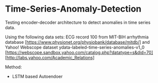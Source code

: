 # Time-Series-Anomaly-Detection
Testing encoder-decoder architecture to detect anomalies in time series data.

Using the following data sets: ECG record 100 from MIT-BIH arrhythmia database [https://www.physionet.org/physiobank/database/mitdb/] and Yahoo! Webscope dataset ydata-labeled-time-series-anomalies-v1_0 [https://webscope.sandbox.yahoo.com/catalog.php?datatype=s&did=70] [http://labs.yahoo.com/Academic_Relations]

Method:
  - LSTM based Autoendoer
